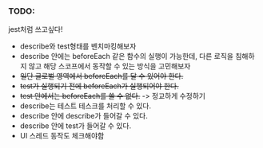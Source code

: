 ### TODO:

jest처럼 쓰고싶다!

- describe와 test형태를 벤치마킹해보자
- describe 안에는 beforeEach 같은 함수의 실행이 가능한데, 다른 로직을 침해하지 않고 해당 스코프에서 동작할 수 있는 방식을 고민해보자
- ~~일단 글로벌 영역에서 beforeEach를 달 수 있어야 한다.~~
- ~~test가 실행되기 전에 beforeEach가 실행되어야 한다.~~
- ~~test 안에서는 beforeEach를 쓸 수 없다.~~ -> 정교하게 수정하기
- describe는 테스트 테스크를 처리할 수 있다.
- describe 안에 describe가 들어갈 수 있다.
- describe 안에 test가 들어갈 수 있다.
- UI 스레드 동작도 체크해야함
